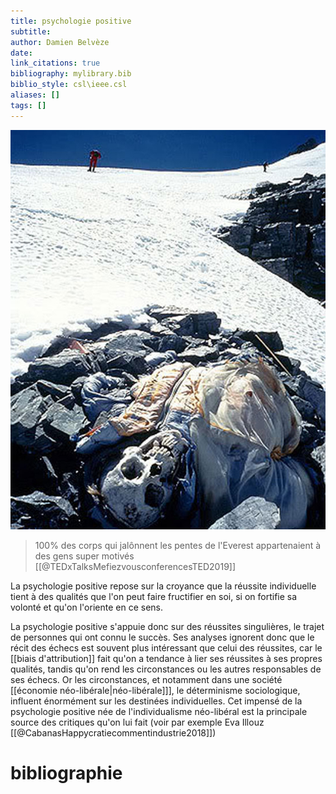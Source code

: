 ```yaml
---
title: psychologie positive
subtitle:
author: Damien Belvèze
date: 
link_citations: true
bibliography: mylibrary.bib
biblio_style: csl\ieee.csl
aliases: []
tags: []
---
```


![dead bodies](images/dead_bodies_everest.jpg)

> 100% des corps qui jalônnent les pentes de l'Everest appartenaient à des gens super motivés
[[@TEDxTalksMefiezvousconferencesTED2019]]


La psychologie positive repose sur la croyance que la réussite individuelle tient à des qualités que l'on peut faire fructifier en soi, si on fortifie sa volonté et qu'on l'oriente en ce sens. 

La psychologie positive s'appuie donc sur des réussites singulières, le trajet de personnes qui ont connu le succès. Ses analyses ignorent donc que  le récit des échecs est souvent plus intéressant que celui des réussites, car le [[biais d'attribution]] fait qu'on a tendance à lier ses réussites à ses propres qualités, tandis qu'on rend les circonstances ou les autres responsables de ses échecs. Or les circonstances, et notamment dans une société [[économie néo-libérale|néo-libérale]]], le déterminisme sociologique, influent énormément sur les destinées individuelles. Cet impensé de la psychologie positive née de l'individualisme néo-libéral est la principale source des critiques qu'on lui fait (voir par exemple Eva Illouz [[@CabanasHappycratiecommentindustrie2018]])


# bibliographie

